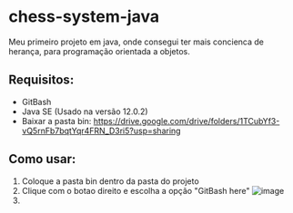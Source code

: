 # chess-system-java
Meu primeiro projeto em java, onde consegui ter mais concienca de herança, para programação orientada a objetos.
## Requisitos:
* GitBash
* Java SE (Usado na versão 12.0.2)
* Baixar a pasta bin: https://drive.google.com/drive/folders/1TCubYf3-vQ5rnFb7bqtYqr4FRN_D3ri5?usp=sharing
## Como usar:
1. Coloque a pasta bin dentro da pasta do projeto
2. Clique com o botao direito e escolha a opção "GitBash here" 
![image](https://user-images.githubusercontent.com/69250714/166473646-b3dc45ed-45d5-42bb-9784-c91c58058845.png)
3. 


